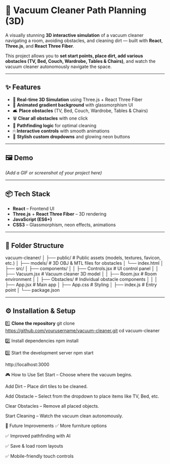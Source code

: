 # 🧹 Vacuum Cleaner Path Planning (3D)

A visually stunning **3D interactive simulation** of a vacuum cleaner navigating a room, avoiding obstacles, and cleaning dirt — built with **React**, **Three.js**, and **React Three Fiber**.

This project allows you to **set start points, place dirt, add various obstacles (TV, Bed, Couch, Wardrobe, Tables & Chairs)**, and watch the vacuum cleaner autonomously navigate the space.

---

## ✨ Features

- 🚀 **Real-time 3D Simulation** using Three.js + React Three Fiber
- 🎨 **Animated gradient background** with glassmorphism UI
- 🛋 **Place obstacles** (TV, Bed, Couch, Wardrobe, Tables & Chairs)
- 🗑 **Clear all obstacles** with one click
- 🧠 **Pathfinding logic** for optimal cleaning
- 🖱 **Interactive controls** with smooth animations
- 🌟 **Stylish custom dropdowns** and glowing neon buttons

---

## 🖼 Demo

*(Add a GIF or screenshot of your project here)*

---

## 📦 Tech Stack

- **React** – Frontend UI
- **Three.js** + **React Three Fiber** – 3D rendering
- **JavaScript (ES6+)**
- **CSS3** – Glassmorphism, neon effects, animations

---

## 📂 Folder Structure

vacuum-cleaner/
│
├── public/ # Public assets (models, textures, favicon, etc.)
│ ├── models/ # 3D OBJ & MTL files for obstacles
│ └── index.html
│
├── src/
│ ├── components/
│ │ ├── Controls.jsx # UI control panel
│ │ ├── Vacuum.jsx # Vacuum cleaner 3D model
│ │ ├── Room.jsx # Room environment
│ │ ├── Obstacles/ # Individual obstacle components
│ │
│ ├── App.jsx # Main app
│ ├── App.css # Styling
│ ├── index.js # Entry point
│
└── package.json


---

## ⚙️ Installation & Setup

1️⃣ **Clone the repository**
git clone https://github.com/yourusername/vacuum-cleaner.git
cd vacuum-cleaner

2️⃣ Install dependencies
npm install

3️⃣ Start the development server
npm start

http://localhost:3000

🎮 How to Use
Set Start – Choose where the vacuum begins.

Add Dirt – Place dirt tiles to be cleaned.

Add Obstacle – Select from the dropdown to place items like TV, Bed, etc.

Clear Obstacles – Remove all placed objects.

Start Cleaning – Watch the vacuum clean autonomously.

🚀 Future Improvements
✅ More furniture options

✅ Improved pathfinding with AI

✅ Save & load room layouts

✅ Mobile-friendly touch controls